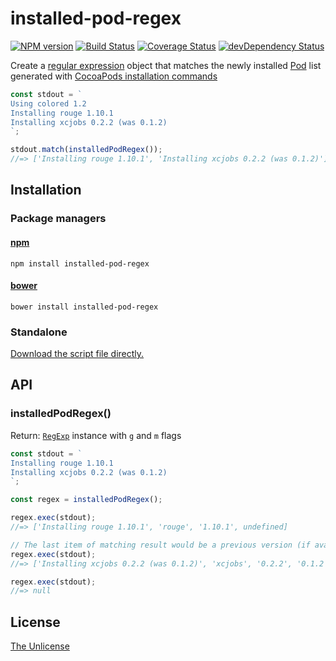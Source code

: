 # installed-pod-regex

[![NPM version](https://img.shields.io/npm/v/installed-pod-regex.svg)](https://www.npmjs.com/package/installed-pod-regex)
[![Build Status](https://travis-ci.org/shinnn/installed-pod-regex.svg?branch=master)](https://travis-ci.org/shinnn/installed-pod-regex)
[![Coverage Status](https://img.shields.io/coveralls/shinnn/installed-pod-regex.svg)](https://coveralls.io/r/shinnn/installed-pod-regex)
[![devDependency Status](https://david-dm.org/shinnn/installed-pod-regex/dev-status.svg)](https://david-dm.org/shinnn/installed-pod-regex#info=devDependencies)

Create a [regular expression](http://www.ecma-international.org/ecma-262/5.1/#sec-15.10) object that matches the newly installed [Pod](https://cocoapods.org/) list generated with [CocoaPods installation commands](https://guides.cocoapods.org/terminal/commands.html#group_installation)

```javascript
const stdout = `
Using colored 1.2
Installing rouge 1.10.1
Installing xcjobs 0.2.2 (was 0.1.2)
`;

stdout.match(installedPodRegex());
//=> ['Installing rouge 1.10.1', 'Installing xcjobs 0.2.2 (was 0.1.2)']
```

## Installation

### Package managers

#### [npm](https://www.npmjs.com/)

```
npm install installed-pod-regex
```

#### [bower](http://bower.io/)

```
bower install installed-pod-regex
```

### Standalone

[Download the script file directly.](https://raw.githubusercontent.com/shinnn/installed-pod-regex/master/browser.js)

## API

### installedPodRegex()

Return: [`RegExp`](https://developer.mozilla.org/docs/Web/JavaScript/Reference/Global_Objects/RegExp) instance with `g` and `m` flags

```javascript
const stdout = `
Installing rouge 1.10.1
Installing xcjobs 0.2.2 (was 0.1.2)
`;

const regex = installedPodRegex();

regex.exec(stdout);
//=> ['Installing rouge 1.10.1', 'rouge', '1.10.1', undefined]

// The last item of matching result would be a previous version (if available)
regex.exec(stdout);
//=> ['Installing xcjobs 0.2.2 (was 0.1.2)', 'xcjobs', '0.2.2', '0.1.2']

regex.exec(stdout);
//=> null
```

## License

[The Unlicense](./LICENSE)

